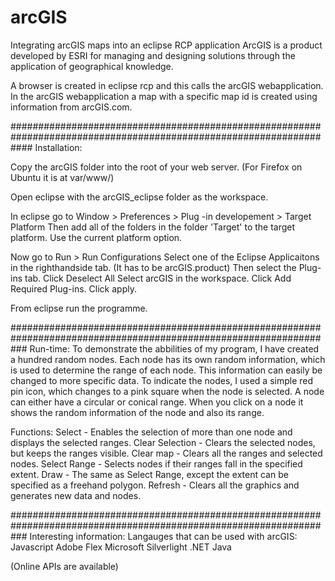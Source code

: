 arcGIS
======

Integrating arcGIS maps into an eclipse RCP application
ArcGIS is a product developed by ESRI for managing and designing solutions through the application of geographical knowledge.

A browser is created in eclipse rcp and this calls the arcGIS webapplication.
In the arcGIS webapplication a map with a specific map id is created using information from arcGIS.com.

####################################################################################################################
Installation:

Copy the arcGIS folder into the root of your web server. (For Firefox on Ubuntu it is at var/www/)

Open eclipse with the arcGIS_eclipse folder as the workspace.

In eclipse go to Window > Preferences > Plug -in developement > Target Platform
Then add all of the folders in the folder 'Target' to the target platform. Use the current platform option.

Now go to Run > Run Configurations
Select one of the Eclipse Applicaitons in the righthandside tab. (It has to be arcGIS.product)
Then select the Plug-ins tab.
Click Deselect All
Select arcGIS in the workspace.
Click Add Required Plug-ins.
Click apply.

From eclipse run the programme.

###################################################################################################################
Run-time:
To demonstrate the abbilities of my program, I have created a hundred random nodes.
Each node has its own random information, which is used to determine the range of each node.
This information can easily be changed to more specific data.
To indicate the nodes, I used a simple red pin icon, which changes to a pink square when the node is selected.
A node can either have a circular or conical range.
When you click on a node it shows the random information of the node and also its range.

Functions:
Select - Enables the selection of more than one node and displays the selected ranges.
Clear Selection - Clears the selected nodes, but keeps the ranges visible.
Clear map - Clears all the ranges and selected nodes.
Select Range - Selects nodes if their ranges fall in the specified extent.
Draw - The same as Select Range, except the extent can be specified as a freehand polygon.
Refresh - Clears all the graphics and generates new data and nodes.

###################################################################################################################
Interesting information:
Langauges that can be used with arcGIS:
Javascript
Adobe Flex
Microsoft Silverlight
.NET
Java

(Online APIs are available)

